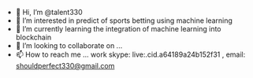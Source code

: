 - 👋 Hi, I’m @talent330
- 👀 I’m interested in predict of sports betting using machine learning
- 🌱 I’m currently learning the integration of machine learning into blockchain 
- 💞️ I’m looking to collaborate on ...
- 📫 How to reach me ... work skype: live:.cid.a64189a24b152f31  , email: shouldperfect330@gmail.com

<!---
talent330/talent330 is a ✨ special ✨ repository because its `README.md` (this file) appears on your GitHub profile.
You can click the Preview link to take a look at your changes.
--->

